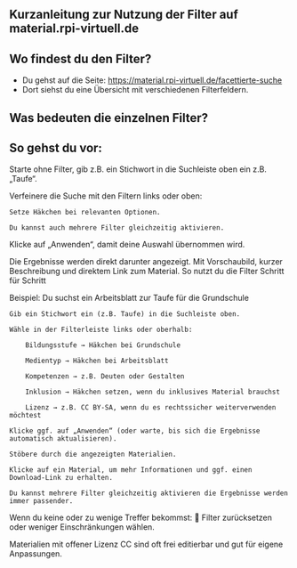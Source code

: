 ## Kurzanleitung zur Nutzung der Filter auf material.rpi-virtuell.de
## Wo findest du den Filter?
- Du gehst auf die Seite: https://material.rpi-virtuell.de/facettierte-suche
- Dort siehst du eine Übersicht mit verschiedenen Filterfeldern.
## Was bedeuten die einzelnen Filter?
## So gehst du vor:
Starte ohne Filter, gib z.B. ein Stichwort in die Suchleiste oben ein z.B. „Taufe“.

Verfeinere die Suche mit den Filtern links oder oben:

    Setze Häkchen bei relevanten Optionen.

    Du kannst auch mehrere Filter gleichzeitig aktivieren.

Klicke auf „Anwenden“, damit deine Auswahl übernommen wird.

Die Ergebnisse werden direkt darunter angezeigt. Mit Vorschaubild, kurzer Beschreibung und direktem Link zum Material.
So nutzt du die Filter Schritt für Schritt

Beispiel: Du suchst ein Arbeitsblatt zur Taufe für die Grundschule

    Gib ein Stichwort ein (z.B. Taufe) in die Suchleiste oben.

    Wähle in der Filterleiste links oder oberhalb:

        Bildungsstufe → Häkchen bei Grundschule

        Medientyp → Häkchen bei Arbeitsblatt

        Kompetenzen → z.B. Deuten oder Gestalten

        Inklusion → Häkchen setzen, wenn du inklusives Material brauchst

        Lizenz → z.B. CC BY-SA, wenn du es rechtssicher weiterverwenden möchtest

    Klicke ggf. auf „Anwenden“ (oder warte, bis sich die Ergebnisse automatisch aktualisieren).

    Stöbere durch die angezeigten Materialien.

    Klicke auf ein Material, um mehr Informationen und ggf. einen Download-Link zu erhalten.

    Du kannst mehrere Filter gleichzeitig aktivieren die Ergebnisse werden immer passender.

Wenn du keine oder zu wenige Treffer bekommst:
🔁 Filter zurücksetzen oder weniger Einschränkungen wählen.

Materialien mit offener Lizenz CC sind oft frei editierbar und gut für eigene Anpassungen.